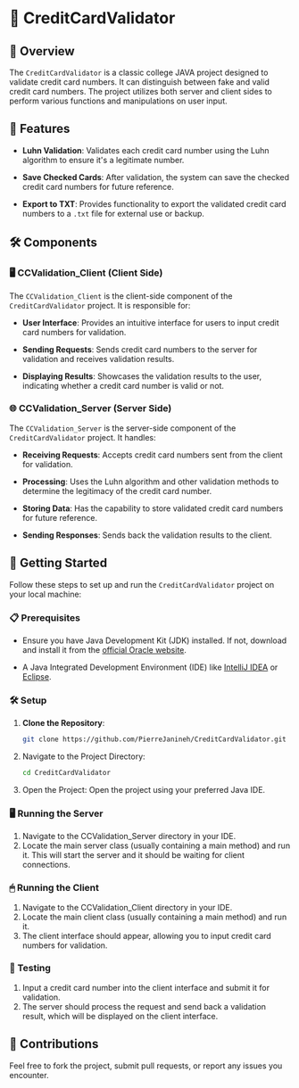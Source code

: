 # 🎴 CreditCardValidator

## 📌 Overview

The `CreditCardValidator` is a classic college JAVA project designed to validate credit card numbers. It can distinguish between fake and valid credit card numbers. The project utilizes both server and client sides to perform various functions and manipulations on user input.

## 🌟 Features

- **Luhn Validation**: Validates each credit card number using the Luhn algorithm to ensure it's a legitimate number.
  
- **Save Checked Cards**: After validation, the system can save the checked credit card numbers for future reference.
  
- **Export to TXT**: Provides functionality to export the validated credit card numbers to a `.txt` file for external use or backup.

## 🛠 Components

### 🖥 CCValidation_Client (Client Side)

The `CCValidation_Client` is the client-side component of the `CreditCardValidator` project. It is responsible for:

- **User Interface**: Provides an intuitive interface for users to input credit card numbers for validation.
  
- **Sending Requests**: Sends credit card numbers to the server for validation and receives validation results.
  
- **Displaying Results**: Showcases the validation results to the user, indicating whether a credit card number is valid or not.

### 🌐 CCValidation_Server (Server Side)

The `CCValidation_Server` is the server-side component of the `CreditCardValidator` project. It handles:

- **Receiving Requests**: Accepts credit card numbers sent from the client for validation.
  
- **Processing**: Uses the Luhn algorithm and other validation methods to determine the legitimacy of the credit card number.
  
- **Storing Data**: Has the capability to store validated credit card numbers for future reference.
  
- **Sending Responses**: Sends back the validation results to the client.

## 🚀 Getting Started

Follow these steps to set up and run the `CreditCardValidator` project on your local machine:

### 📋 Prerequisites

- Ensure you have Java Development Kit (JDK) installed. If not, download and install it from the [official Oracle website](https://www.oracle.com/java/technologies/javase-jdk11-downloads.html).
  
- A Java Integrated Development Environment (IDE) like [IntelliJ IDEA](https://www.jetbrains.com/idea/) or [Eclipse](https://www.eclipse.org/downloads/).

### 🛠 Setup

1. **Clone the Repository**:
   ```bash
   git clone https://github.com/PierreJanineh/CreditCardValidator.git
   ```
2. Navigate to the Project Directory:
    ```bash
    cd CreditCardValidator
    ```
3. Open the Project:
    Open the project using your preferred Java IDE.

### 🖥 Running the Server
1. Navigate to the CCValidation_Server directory in your IDE.
2. Locate the main server class (usually containing a main method) and run it. This will start the server and it should be waiting for client connections.

### 🖱 Running the Client
1. Navigate to the CCValidation_Client directory in your IDE.
2. Locate the main client class (usually containing a main method) and run it.
3. The client interface should appear, allowing you to input credit card numbers for validation.

### 🧪 Testing
1. Input a credit card number into the client interface and submit it for validation.
2. The server should process the request and send back a validation result, which will be displayed on the client interface.

## 🤝 Contributions
Feel free to fork the project, submit pull requests, or report any issues you encounter.
